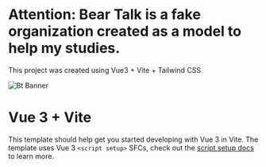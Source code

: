 # Attention: Bear Talk is a fake organization created as a model to help my studies.

This project was created using Vue3 + Vite + Tailwind CSS

![Bt Banner](https://ibb.co/QbHpvsF)



# Vue 3 + Vite

This template should help get you started developing with Vue 3 in Vite. The template uses Vue 3 `<script setup>` SFCs, check out the [script setup docs](https://v3.vuejs.org/api/sfc-script-setup.html#sfc-script-setup) to learn more.

